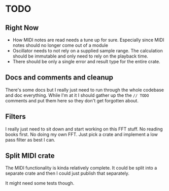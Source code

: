 # TODO

## Right Now
- How MIDI notes are read needs a tune up for sure. Especially since MIDI notes should no longer come out of a module
- Oscillator needs to not rely on a supplied sample range. The calculation should be immutable and only need to rely on the playback time.
- There should be only a single error and result type for the entire crate.

## Docs and comments and cleanup
There's some docs but I really just need to run through the whole codebase and doc everything. While I'm at it I should gather up the the `// TODO` comments and put them here so they don't get forgotten about.

## Filters
I really just need to sit down and start working on this FFT stuff. No reading books first. No doing my own FFT. Just pick a crate and implement a low pass filter as best I can.

## Split MIDI crate
The MIDI functionality is kinda relatively complete. It could be split into a separate crate and then I could just publish that separately.

It might need some tests though.